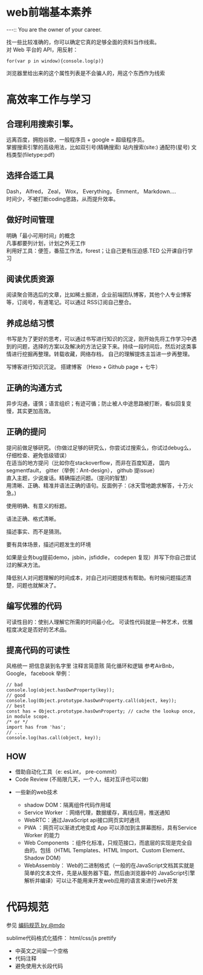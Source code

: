 # web前端基本素养

---:: You are the owner of your career.

找一些比较准确的，你可以确定它真的足够全面的资料当作线索。   
对 Web 平台的 API，用反射：
```
for(var p in window){console.log(p)}  
```
浏览器里给出来的这个属性列表是不会骗人的，用这个东西作为线索

# 高效率工作与学习  
## 合理利用搜索引擎。

远离百度，拥抱谷歌，一般程序员 + google = 超级程序员。  
掌握搜索引擎的高级用法，比如双引号(精确搜索) 站内搜索(site:) 通配符(星号) 文档类型(filetype:pdf)  
## 选择合适工具  

Dash， Alfred， Zeal， Wox， Everything， Emment， Markdown….  
时间少，不被打断coding思路，从而提升效率。  
 
## 做好时间管理  

明确「最小可用时间」的概念  
凡事都要列计划，计划之外无工作  
利用好工具：便签，番茄工作法，forest；让自己更有压迫感.TED 公开课自行学习  
## 阅读优质资源  

阅读聚合筛选后的文章，比如稀土掘进，企业前端团队博客，其他个人专业博客等，订阅号，有道笔记。可以通过 RSS订阅自己整合。  

## 养成总结习惯

书写是为了更好的思考，可以通过书写进行知识的沉淀，刚开始先将工作学习中遇到的问题，选择的方案以及解决的方法记录下来。持续一段时间后，然后对这类事情进行挖掘再整理。转载收藏，网络存档， 自己的理解提炼主旨进一步再整理。

写博客进行知识沉淀。 搭建博客 （Hexo + Github page + 七牛）

## 正确的沟通方式
异步沟通，谨慎；语言组织；有迹可循；防止被人中途思路被打断，看似回复变慢，其实更加高效。

## 正确的提问

提问前做足够研究。（你做过足够的研究么，你尝试过搜索么，你试过debug么，仔细检查、避免低级错误）  
在适当的地方提问（比如你在stackoverflow，而非在百度知道， 国内segmentfault， gitter（举例：Ant-design）， github 提issue）  
直入主题，少说废话。精确描述问题。（提问的智慧）  
用清晰、正确、精准并语法正确的语句。反面例子：(冰天雪地跪求解答，十万火急。)  

使用明确、有意义的标题。 

语法正确、格式清晰。

描述事实、而不是猜测。

要有具体场景，描述问题发生的环境

如果是业务bug提前demo，jsbin，jsfiddle， codepen 复现）并写下你自己尝试过的解决方法。

降低别人对问题理解的时间成本，对自己对问题提炼有帮助。有时候问题描述清楚，问题也就解决了。



## 编写优雅的代码
可读性目的：使别人理解它所需的时间最小化。
可读性代码就是一种艺术，优雅程度决定是否好的艺术品。

## 提高代码的可读性

风格统一
把信息装到名字里
注释言简意赅
简化循环和逻辑
参考AirBnb， Google， facebook
举例：
```
// bad
console.log(object.hasOwnProperty(key));
// good
console.log(Object.prototype.hasOwnProperty.call(object, key));
// best
const has = Object.prototype.hasOwnProperty; // cache the lookup once, in module scope.
/* or */
import has from 'has';
// ...
console.log(has.call(object, key));
```
## HOW

- 借助自动化工具（e: esLint， pre-commit）
- Code Review (不局限几天，一个人，结对互评也可以做)
* 一些新的web技术

  - shadow DOM：隔离组件代码作用域
  - Service Worker ：网络代理，数据缓存，离线应用，推送通知
  - WebRTC：通过JavaScript api接口网页实时通讯
  - PWA ：网页可以渐进式地变成 App 可以添加到主屏幕图标，具有Service Worker 的能力
  - Web Components ：组件化标准，只规范接口，而底层的实现是完全自由的。包括（HTML Templates、HTML Import、Custom Element、Shadow DOM）
  - WebAssembly： Web的二进制格式（一般的在JavaScript文档其实就是简单的文本文件，先是从服务器下载，然后由浏览器中的 JavaScript引擎解析并编译）可以让不能用来开发web应用的语言来进行web开发



# 代码规范

参见 [编码规范 by @mdo](http://zoomzhao.github.io/code-guide/)

sublime代码格式化插件： html/css/js prettify

* 中英文之间留一个空格
* 代码注释
* 避免使用大长段代码
